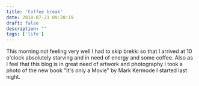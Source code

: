 ```yaml
---
title: 'Coffee break'
date: 2010-07-21 09:20:19
draft: false
description: ""
tags: ['life']
---
```


This morning not feeling very well I had to skip brekki so that I arrived at 10 o'clock absolutely starving and in need of energy and some coffee. Also as I feel that this blog is in great need of artwork and photography I took a photo of the new book "It's only a Movie" by Mark Kermode I started last night.
